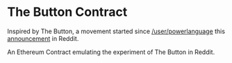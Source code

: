 # The Button Contract

Inspired by The Button, a movement started since [/user/powerlanguage](https://www.reddit.com/user/powerlanguage)  this [announcement](http://www.redditblog.com/2015/04/the-button.html) in Reddit.

An Ethereum Contract emulating the experiment of The Button in Reddit.
